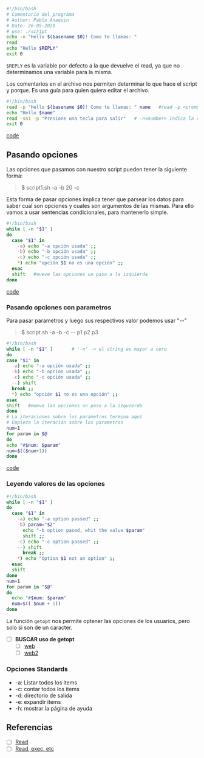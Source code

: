```Bash
#!/bin/bash
# Comentario del programa
# Author: Pablo Anaquin
# Date: 26-05-2020
# use: ./script
echo -n "Hello $(basename $0)! Como te llamas: "
read
echo "Hello $REPLY"
exit 0
```

`$REPLY` es la variable por defecto a la que devuelve el read, ya que no determinamos una variable para la misma.

Los comentarios en el archivo nos permiten determinar lo que hace el script y porque. Es una guía para quien quiera editar el archivo.

```bash
#!/bin/bash
read -p "Hello $(basename $0)! Como te llamas: " name   #read -p <prompt> <variable name>
echo "Hello $name"
read -sn1 -p "Presione una tecla para salir"   # -n<number> indica la cantidad de caracteres a leer|-s no lo muestra
exit 0
```
[code](02hello4.sh)

## Pasando opciones
Las opciones que pasamos con nuestro script pueden tener la siguiente forma:

> $ script1.sh -a -b 20 -c

Esta forma de pasar opciones implica tener que parsear los datos para saber cual son opciones y cuales son argumentos de las mismas. Para ello vamos a usar sentencias condicionales, para mantenerlo simple.

```bash
#!/bin/bash
while [ -n "$1" ]
do
  case "$1" in
    -a) echo "-a opción usada" ;;
    -b) echo "-b opción usada" ;;
    -c) echo "-c opción usada" ;;
    *) echo "opción $1 no es una opción" ;;
  esac
  shift   #mueve las opciones un paso a la izquierda
done
```
[code](02options.sh)

### Pasando opciones con parametros
Para pasar parametros y luego sus respectivos valor podemos usar "--"

> $ script.sh -a -b -c -- p1 p2 p3

```bash
#!/bin/bash
while [ -n "$1" ]       # '-n' -> el string es mayor a cero
do
case "$1" in
  -a) echo "-a opción usada" ;;
  -b) echo "-b opción usada" ;;
  -c) echo "-c opción usada" ;;
  --) shift
  break ;;
  *) echo "opción $1 no es una opción" ;;
esac
shift   #mueve las opciones un paso a la izquierda
done
# La iteraciones sobre los parametros termina aquí
# Empieza la iteración sobre los parametros
num=1
for param in $@
do
echo "#$num: $param"
num=$(($num+1))
done
```
[code](02options2.sh)

### Leyendo valores de las opciones

```bash
#!/bin/bash
while [ -n "$1" ]
do
  case "$1" in
	-a) echo "-a option passed" ;;
	-b) param="$2"
	  echo "-b option pased, whit the value $param"
	  shift ;;
	-c) echo "-c option passed" ;;
	--) shift
	  break ;;
	*) echo "Option $1 not an option" ;;
  esac
  shift
done
num=1
for param in "$@"
do
  echo "#$num: $param"
  num=$(( $num + 1))
done
```

La función `getopt` nos permite optener las opciones de los usuarios, pero solo si son de un caracter.
- [ ] **BUSCAR uso de getopt**
  - [ ] [web](http://www.manpagez.com/man/1/getopt/)
  - [ ] [web2](https://ss64.com/bash/getopts.html)

### Opciones Standards
* -a: Listar todos los items
* -c: contar todos los items
* -d: directorio de salida
* -e: expandir items
* -h: mostrar la página de ayuda

## Referencias
- [ ] [Read](https://ss64.com/bash/read.html)
- [ ] [Read, exec, etc](http://tldp.org/LDP/Bash-Beginners-Guide/html/sect_08_02.html)
